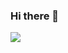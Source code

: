 ### Hi there 👋

<img src="https://user-images.githubusercontent.com/86573684/170055165-911d1eee-4a3a-4c79-87d5-5d53d013ac04.svg"/>
